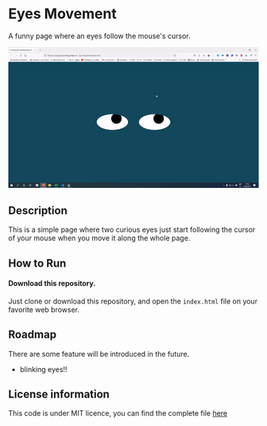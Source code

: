 # Eyes Movement
A funny page where an eyes follow the mouse's cursor.

![Eyes Movement GIF](../images/eyemovement.gif)
## Description
This is a simple page where two curious eyes just start following the cursor of your mouse when you move it along the whole page.
## How to Run
#### Download this repository.
Just clone or download this repository, and open the <code>index.html</code> file on your favorite web browser.
## Roadmap
There are some feature will be introduced in the future.
* blinking eyes!!

## License information
This code is under MIT licence, you can find the complete file [here](https://github.com/ZiurN/JefersonMITxPROEyeMovement/blob/main/LICENSE)